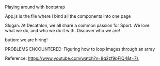 Playing around with bootstrap

App.js is the file where I bind all the components into one page

Slogan:
At Decathlon, we all share a common passion for Sport.
We love what we do, and who we do it with.
Discover who we are!

button: we are hiring!

PROBLEMS ENCOUNTERED:
Figuring how to loop images through an array

Reference:
https://www.youtube.com/watch?v=8q2zf9pFiQ4&t=7s
